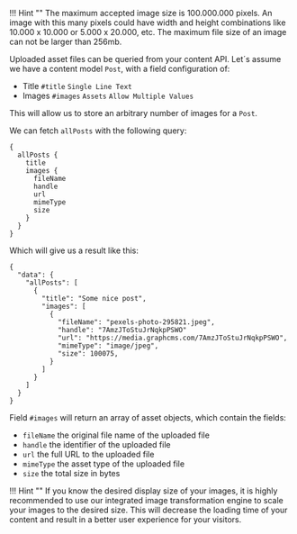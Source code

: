 !!! Hint ""
    The maximum accepted image size is 100.000.000 pixels. An image with this many pixels could have width and height combinations like 10.000 x 10.000 or 5.000 x 20.000, etc. The maximum file size of an image can not be larger than 256mb.

Uploaded asset files can be queried from your content API. Let´s assume we have a content model `Post`, with a field configuration of:

* Title `#title` `Single Line Text`
* Images `#images` `Assets` `Allow Multiple Values`

This will allow us to store an arbitrary number of images for a `Post`.

We can fetch `allPosts` with the following query:

```
{
  allPosts {
    title
    images {
      fileName
      handle
      url
      mimeType
      size
    }
  }
}
```

Which will give us a result like this:

```
{
  "data": {
    "allPosts": [
      {
        "title": "Some nice post",
        "images": [
          {
            "fileName": "pexels-photo-295821.jpeg",
            "handle": "7AmzJToStuJrNqkpPSWO"
            "url": "https://media.graphcms.com/7AmzJToStuJrNqkpPSWO",
            "mimeType": "image/jpeg",
            "size": 100075,
          }
        ]
      }
    ]
  }
}
```

Field `#images` will return an array of asset objects, which contain the fields:

* `fileName` the original file name of the uploaded file
* `handle` the identifier of the uploaded file
* `url` the full URL to the uploaded file
* `mimeType` the asset type of the uploaded file
* `size` the total size in bytes

!!! Hint ""
    If you know the desired display size of your images, it is highly recommended to use our integrated image transformation engine to scale your images to the desired size. This will decrease the loading time of your content and result in a better user experience for your visitors.